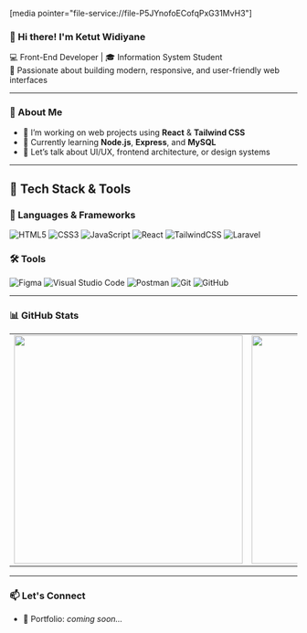 [media pointer="file-service://file-P5JYnofoECofqPxG31MvH3"]
### 👋 Hi there! I'm Ketut Widiyane

💻 Front-End Developer | 🎓 Information System Student  
🎯 Passionate about building modern, responsive, and user-friendly web interfaces

---

### 🌟 About Me
- 🔭 I’m working on web projects using **React** & **Tailwind CSS**
- 🌱 Currently learning **Node.js**, **Express**, and **MySQL**
- 💬 Let’s talk about UI/UX, frontend architecture, or design systems

---
## 🚀 Tech Stack & Tools

### 📘 Languages & Frameworks
![HTML5](https://img.shields.io/badge/HTML5-E34F26?style=for-the-badge&logo=html5&logoColor=white)
![CSS3](https://img.shields.io/badge/CSS3-1572B6?style=for-the-badge&logo=css3&logoColor=white)
![JavaScript](https://img.shields.io/badge/JavaScript-F7DF1E?style=for-the-badge&logo=javascript&logoColor=black)
![React](https://img.shields.io/badge/React-20232A?style=for-the-badge&logo=react&logoColor=61DAFB)
![TailwindCSS](https://img.shields.io/badge/TailwindCSS-06B6D4?style=for-the-badge&logo=tailwindcss&logoColor=white)
![Laravel](https://img.shields.io/badge/Laravel-FF2D20?style=for-the-badge&logo=laravel&logoColor=white)

### 🛠️ Tools
![Figma](https://img.shields.io/badge/Figma-F24E1E?style=for-the-badge&logo=figma&logoColor=white)
![Visual Studio Code](https://img.shields.io/badge/VS%20Code-007ACC?style=for-the-badge&logo=visualstudiocode&logoColor=white)
![Postman](https://img.shields.io/badge/Postman-FF6C37?style=for-the-badge&logo=postman&logoColor=white)
![Git](https://img.shields.io/badge/Git-F05032?style=for-the-badge&logo=git&logoColor=white)
![GitHub](https://img.shields.io/badge/GitHub-181717?style=for-the-badge&logo=github&logoColor=white)


---

### 📊 GitHub Stats
<table>
  <tr>
    <td>
      <img src="https://github-readme-stats.vercel.app/api?username=IKetutWidiyane&show_icons=true&theme=radical" width="400"/>
    </td>
    <td>
      <img src="https://github-readme-stats.vercel.app/api/top-langs/?username=IKetutWidiyane&layout=compact&theme=radical" width="400"/>
    </td>
  </tr>
</table>

---

### 📫 Let's Connect
- 💼 Portfolio: *coming soon...*

